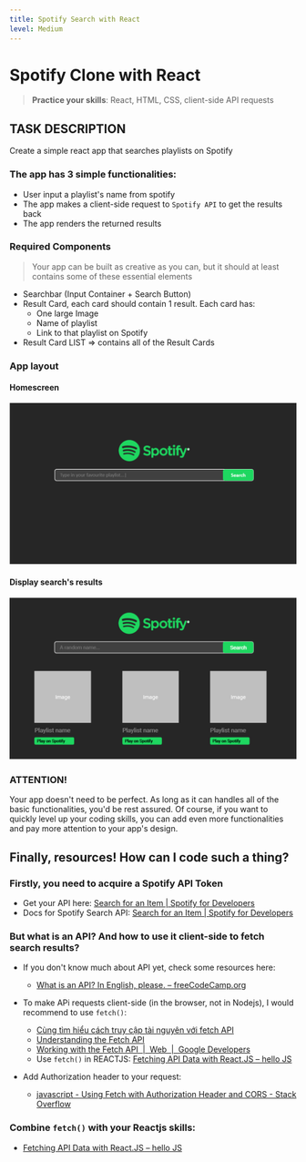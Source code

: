 ```yaml
---
title: Spotify Search with React
level: Medium
---
```

# Spotify Clone with React
> **Practice your skills**: React, HTML, CSS, client-side API requests

## TASK DESCRIPTION
Create a simple react app that searches playlists on Spotify
### The app has 3 simple functionalities:
- User input a playlist's name from spotify
- The app makes a client-side request to `Spotify API` to get the results back
- The app renders the returned results

### Required Components
> Your app can be built as creative as you can, but it should at least contains some of these essential elements
- Searchbar (Input Container + Search Button)
- Result Card, each card should contain 1 result. Each card has:
    - One large Image
    - Name of playlist 
    - Link to that playlist on Spotify
- Result Card LIST => contains all of the Result Cards

### App layout
#### Homescreen
![Home Screen](../images/react-spotify-search/homepage.png)
#### Display search's results
![Search Result](../images/react-spotify-search/search_results.png)

### ATTENTION!
Your app doesn't need to be perfect. As long as it can handles all of the basic functionalities, you'd be rest assured. 
Of course, if you want to quickly level up your coding skills, you can add even more functionalities and pay more attention to your app's design.

## Finally, resources! How can I code such a thing?
### Firstly, you need to acquire a Spotify API Token
- Get your API here: [Search for an Item \| Spotify for Developers](https://developer.spotify.com/console/get-search-item)
- Docs for Spotify Search API: [Search for an Item \| Spotify for Developers](https://developer.spotify.com/documentation/web-api/reference/search/search/)

### But what is an API? And how to use it client-side to fetch search results?
- If you don't know much about API yet, check some resources here:
    - [What is an API? In English, please. – freeCodeCamp.org](https://medium.freecodecamp.org/what-is-an-api-in-english-please-b880a3214a82)

- To make APi requests client-side (in the browser, not in Nodejs), I would recommend to use `fetch()`:
    - [Cùng tìm hiểu cách truy cập tài nguyên với fetch API](https://kipalog.com/posts/Cung-tim-hieu-cach-truy-cap-tai-nguyen-voi-fetch-API)
    - [Understanding the Fetch API](https://flaviocopes.com/fetch-api)
    - [Working with the Fetch API  \|  Web  |  Google Developers](https://developers.google.com/web/ilt/pwa/working-with-the-fetch-api)
    - Use `fetch()` in REACTJS: [Fetching API Data with React.JS – hello JS](https://blog.hellojs.org/fetching-api-data-with-react-js-460fe8bbf8f2)

- Add Authorization header to your request:
    - [javascript - Using Fetch with Authorization Header and CORS - Stack Overflow](https://stackoverflow.com/questions/49967188/using-fetch-with-authorization-header-and-cors)

### Combine `fetch()` with your Reactjs skills:
- [Fetching API Data with React.JS – hello JS](https://blog.hellojs.org/fetching-api-data-with-react-js-460fe8bbf8f2)


